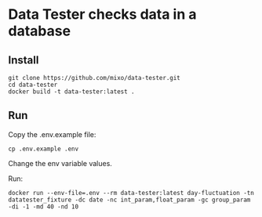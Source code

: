# Data Tester checks data in a database

## Install
```console
git clone https://github.com/mixo/data-tester.git
cd data-tester
docker build -t data-tester:latest .
```  

## Run
Copy the .env.example file:  
```console
cp .env.example .env
```

Change the env variable values.  

Run:  
```console
docker run --env-file=.env --rm data-tester:latest day-fluctuation -tn datatester_fixture -dc date -nc int_param,float_param -gc group_param -di -1 -md 40 -nd 10
```
